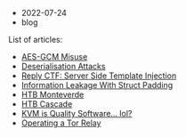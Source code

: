 - 2022-07-24
- blog

List of articles:
- [AES-GCM Misuse](/blog/2022/07/AES-GCM-misuse)
- [Deserialisation Attacks](/blog/2020/03/deserialisation)
- [Reply CTF: Server Side Template Injection](/blog/2020/10/ssti)
- [Information Leakage With Struct Padding](/blog/2020/04/struct-padding-leak)
- [HTB Monteverde](/blog/2020/04/htb-monteverde)
- [HTB Cascade](/blog/2020/04/htb-cascade)
- [KVM is Quality Software... lol?](/blog/2020/11/kvm-is-quality-software)
- [Operating a Tor Relay](/blog/2020/06/operating-a-tor-relay)
